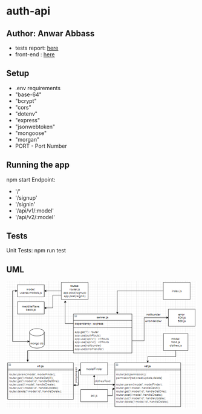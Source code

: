 # auth-api
## Author: Anwar Abbass
- tests report: [here](https://github.com/AnwarAbbass/auth-api/actions/runs/879890146)
- front-end : [here](https://auth-api-anwar.herokuapp.com/)
## Setup
- .env requirements
- "base-64"
- "bcrypt"
- "cors"
- "dotenv"
- "express"
- "jsonwebtoken"
- "mongoose"
- "morgan"
- PORT - Port Number

## Running the app
npm start
Endpoint: 
- '/'
- '/signup'
- '/signin'
- '/api/v1/:model'
- '/api/v2/:model'

## Tests
Unit Tests: npm run test

## UML
![](./uml.png)
